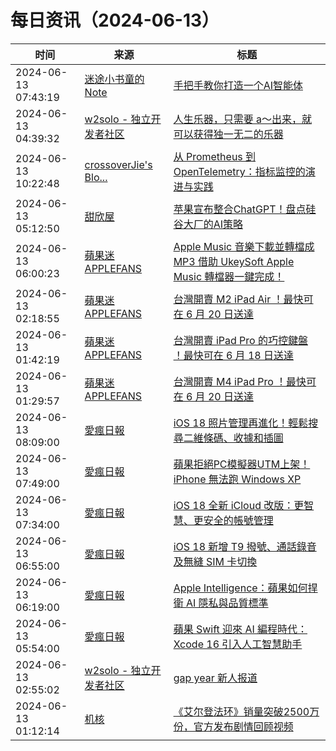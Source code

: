 ﻿# 每日资讯（2024-06-13）

|时间|来源|标题|
|---|---|---|
|2024-06-13 07:43:19|[迷途小书童的Note](https://xugaoxiang.com/feed)|[手把手教你打造一个AI智能体](https://xugaoxiang.com/2024/06/13/ai-agent-builder/)|
|2024-06-13 04:39:32|[w2solo - 独立开发者社区](https://w2solo.com/topics/feed)|[人生乐器，只需要 a～出来，就可以获得独一无二的乐器](https://w2solo.com/topics/4689)|
|2024-06-13 10:22:48|[crossoverJie's Blo...](https://crossoverjie.top/atom.xml)|[从 Prometheus 到 OpenTelemetry：指标监控的演进与实践](http://crossoverjie.top/2024/06/13/ob/OpenTelemetry-metrics-concept/)|
|2024-06-13 05:12:50|[甜欣屋](https://tcxx.info/feed)|[苹果宣布整合ChatGPT！盘点硅谷大厂的AI策略](https://tcxx.info/diary/1060.html)|
|2024-06-13 06:00:23|[蘋果迷 APPLEFANS](https://applefans.today/feed/)|[Apple Music 音樂下載並轉檔成 MP3 借助 UkeySoft Apple Music 轉檔器一鍵完成！](https://applefans.today/2024-06-ukeysoft-apple-music-converter/)|
|2024-06-13 02:18:55|[蘋果迷 APPLEFANS](https://applefans.today/feed/)|[台灣開賣 M2 iPad Air ！最快可在 6 月 20 日送達](https://applefans.today/2024-06-tw-launch-m2-ipad-air/)|
|2024-06-13 01:42:19|[蘋果迷 APPLEFANS](https://applefans.today/feed/)|[台灣開賣 iPad Pro 的巧控鍵盤 ！最快可在 6 月 18 日送達](https://applefans.today/2024-06-tw-launch-ipad-pro-magic-keyboard/)|
|2024-06-13 01:29:57|[蘋果迷 APPLEFANS](https://applefans.today/feed/)|[台灣開賣 M4 iPad Pro ！最快可在 6 月 20 日送達](https://applefans.today/2024-06-tw-launch-m4-ipad-pro/)|
|2024-06-13 08:09:00|[愛瘋日報](http://www.iphonetaiwan.org/feeds/posts/default)|[iOS 18 照片管理再進化！輕鬆搜尋二維條碼、收據和插圖](https://www.iphonetaiwan.org/2024/06/ios-18-photo-app-new-features.html)|
|2024-06-13 07:49:00|[愛瘋日報](http://www.iphonetaiwan.org/feeds/posts/default)|[蘋果拒絕PC模擬器UTM上架！iPhone 無法跑 Windows XP](https://www.iphonetaiwan.org/2024/06/apple-blocks-pc-emulator-ios.html)|
|2024-06-13 07:34:00|[愛瘋日報](http://www.iphonetaiwan.org/feeds/posts/default)|[iOS 18 全新 iCloud 改版：更智慧、更安全的帳號管理](https://www.iphonetaiwan.org/2024/06/ios18-icloud-management-update.html)|
|2024-06-13 06:55:00|[愛瘋日報](http://www.iphonetaiwan.org/feeds/posts/default)|[iOS 18 新增 T9 撥號、通話錄音及無縫 SIM 卡切換](https://www.iphonetaiwan.org/2024/06/ios18-t9-dialing-feature.html)|
|2024-06-13 06:19:00|[愛瘋日報](http://www.iphonetaiwan.org/feeds/posts/default)|[Apple Intelligence：蘋果如何捍衛 AI 隱私與品質標準](https://www.iphonetaiwan.org/2024/06/apple-intelligence-privacy-quality-cook.html)|
|2024-06-13 05:54:00|[愛瘋日報](http://www.iphonetaiwan.org/feeds/posts/default)|[蘋果 Swift 迎來 AI 編程時代：Xcode 16 引入人工智慧助手](https://www.iphonetaiwan.org/2024/06/xcode-16-swift-assist-ai.html)|
|2024-06-13 02:55:02|[w2solo - 独立开发者社区](https://w2solo.com/topics/feed)|[gap year 新人报道](https://w2solo.com/topics/4688)|
|2024-06-13 01:12:14|[机核](https://www.gcores.com/rss)|[《艾尔登法环》销量突破2500万份，官方发布剧情回顾视频](https://www.gcores.com/articles/183398)|
